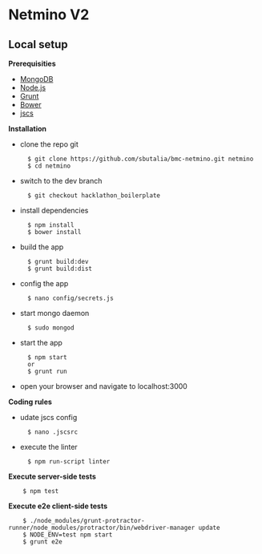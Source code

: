 Netmino V2
=======================

Local setup
-------------

**Prerequisities**

- [MongoDB](http://www.mongodb.org/downloads)
- [Node.js](http://nodejs.org)
- [Grunt](http://gruntjs.com)
- [Bower](http://bower.io)
- [jscs](http://jscs.info)

**Installation**

- clone the repo git

        $ git clone https://github.com/sbutalia/bmc-netmino.git netmino
        $ cd netmino

- switch to the dev branch

        $ git checkout hacklathon_boilerplate

- install dependencies

        $ npm install
        $ bower install

- build the app

        $ grunt build:dev
        $ grunt build:dist

- config the app

        $ nano config/secrets.js

- start mongo daemon

        $ sudo mongod

- start the app

        $ npm start
        or
        $ grunt run

- open your browser and navigate to localhost:3000

**Coding rules**

- udate jscs config

        $ nano .jscsrc

- execute the linter

        $ npm run-script linter

**Execute server-side tests**

        $ npm test

**Execute e2e client-side tests**

        $ ./node_modules/grunt-protractor-runner/node_modules/protractor/bin/webdriver-manager update
        $ NODE_ENV=test npm start
        $ grunt e2e

